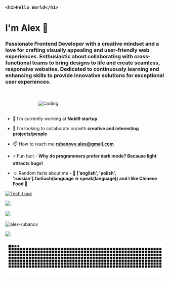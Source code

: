 ### `<h1>Hello World</h1>` 


<h1>I'm Alex 👋</h2>


<h3 align="left">Passionate Frontend Developer with a creative mindset and a love for crafting visually appealing and user-friendly web experiences. Enthusiastic about collaborating with cross-functional teams to bring designs to life and create seamless, responsive websites. Dedicated to continuously learning and enhancing skills to provide innovative solutions for exceptional user experiences.</h3>
<br/>
<br/>


<div>
  <img align="right" alt="Coding" width="400" src='https://cdn.dribbble.com/users/1162077/screenshots/4649464/media/c6590c70a5966a3baf311f081cdda5ff.gif' >
</div>
<br/>
<br/>


- 🔭 I’m currently working at  **Nobl9 startup**

- 👯 I’m looking to collaborate on/with  **creative and interesting projects/people**

- 📫 How to reach me  **rubanovv.alex@gmail.com**

- ⚡ Fun fact - **Why do programmers prefer dark mode? Because light attracts bugs!**
- ☺️	Random facts about me -  **👨 ['english', 'polish', 'russian'].forEach(language => speak(language)) and I like Chinese Food 🥢**

[![Tech I use](https://skillicons.dev/icons?i=js,ts,vue,react,nextjs,pinia,redux,nodejs,express,nest,mongodb,git,scss,bootstrap,tailwind,materialui,figma&theme=dark)](https://github.com/Alex-Rubanov)

<p>
  <a href="https://mail.google.com/mail/u/0/?source=mailto&to=rubanovv.alex@gmail.com&fs=1&tf=cm">
     <img src="https://img.shields.io/badge/Gmail-D14836?style=for-the-badge&logo=gmail&logoColor=white">
  </a>
</p>
<p>
  <a href="https://www.linkedin.com/in/alex-rubanov/">
     <img src="https://img.shields.io/badge/linkedin-%230077B5.svg?style=for-the-badge&logo=linkedin&logoColor=white">
  </a>
</p>
<p align="left">
  <img src="https://github-readme-stats.vercel.app/api/top-langs?username=alex-rubanov&show_icons=true&locale=en&layout=compact" alt="alex-rubanov" />
</p>

<p align="left" >
    <a href="https://www.codewars.com/users/Alex-Rubanov" target="_blank">
      <img width='400' src="https://github.r2v.ch/codewars?user=Alex-Rubanov" />
    </a>
</p>


![snake svg](https://github.com/Alex-Rubanov/Alex-Rubanov/blob/output/github-contribution-grid-snake.svg)

